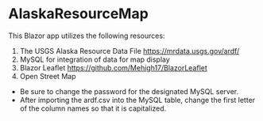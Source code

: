 # AlaskaResourceMap
This Blazor app utilizes the following resources:
1) The USGS Alaska Resource Data File https://mrdata.usgs.gov/ardf/
2) MySQL for integration of data for map display
3) Blazor Leaflet https://github.com/Mehigh17/BlazorLeaflet
4) Open Street Map

- Be sure to change the password for the designated MySQL server.
- After importing the ardf.csv into the MySQL table, change the first letter of the column names so that it is capitalized.
